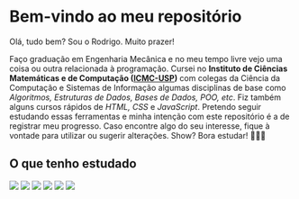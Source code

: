 # Bem-vindo ao meu repositório
Olá, tudo bem? Sou o Rodrigo. Muito prazer!

Faço graduação em Engenharia Mecânica e no meu tempo livre vejo uma coisa ou outra relacionada à programação.
Cursei no __Instituto de Ciências Matemáticas e de Computação ([ICMC-USP](https://www.icmc.usp.br/))__ com colegas da Ciência da Computação e 
Sistemas de Informação algumas disciplinas de base como _Algoritmos, Estruturas de Dados, Bases de Dados, POO, etc_.
Fiz também alguns cursos rápidos de _HTML, CSS_ e _JavaScript_. Pretendo seguir estudando essas ferramentas e minha 
intenção com este repositório é a de registrar meu progresso. Caso encontre algo do seu interesse, fique à vontade 
para utilizar ou sugerir alterações. Show? Bora estudar! 🙂✌🏻
## O que tenho estudado
<div>
	<a> <img src="https://img.shields.io/badge/C-00599C?style=for-the-badge&logo=c&logoColor=white" target="_blank"> </a>
	<a> <img src="https://img.shields.io/badge/HTML5-E34F26?style=for-the-badge&logo=html5&logoColor=white" target="_blank"> </a>
	<a> <img src="https://img.shields.io/badge/CSS3-1572B6?style=for-the-badge&logo=css3&logoColor=white" target="_blank"> </a>
	<a> <img src="https://img.shields.io/badge/JavaScript-F7DF1E?style=for-the-badge&logo=javascript&logoColor=black" target="_blank"> </a>
	<a> <img src="https://img.shields.io/badge/GIT-E44C30?style=for-the-badge&logo=git&logoColor=white" target="_blank"> </a>
	<a> <img src="https://img.shields.io/badge/Python-14354C?style=for-the-badge&logo=python&logoColor=white" target="_blank"> </a>	
</div>
